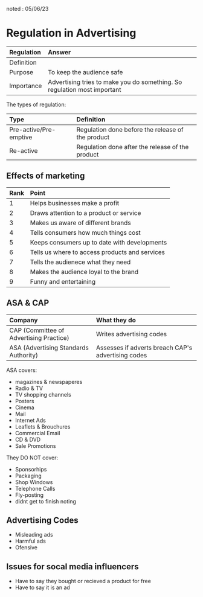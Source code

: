 noted : 05/06/23

# Regulation in Advertising

|Regulation|Answer|
|:---|:---|
|Definition||
|Purpose|To keep the audience safe|
|Importance|Advertising tries to make you do something. So regulation most important|

The types of regulation:

|Type|Definition|
|:---|:---------|
|Pre-active/Pre-emptive|Regulation done before the release of the product|
|Re-active|Regulation done after the release of the product|

## Effects of marketing

|Rank|Point|
|:---|:---|
|1|Helps businesses make a profit|
|2|Draws attention to a product or service|
|3|Makes us aware of different brands|
|4|Tells consumers how much things cost|
|5|Keeps consumers up to date with developments |
|6|Tells us where to access products and services|
|7|Tells the audienece what they need|
|8|Makes the audience loyal to the brand|
|9|Funny and entertaining|

## ASA & CAP

|Company|What they do|
|:------|:-----------|
|CAP (Committee of Advertising Practice)| Writes advertising codes|
|ASA (Advertising Standards Authority)| Assesses if adverts breach CAP's advertising codes|

ASA covers:

- magazines & newspaperes
- Radio & TV
- TV shopping channels
- Posters
- Cinema
- Mail
- Internet Ads
- Leaflets & Brouchures
- Commercial Email
- CD & DVD
- Sale Promotions

They DO NOT cover:

- Sponsorhips
- Packaging
- Shop Windows
- Telephone Calls
- Fly-posting
- didnt get to finish noting

## Advertising Codes

- Misleading ads
- Harmful ads
- Ofensive

## Issues for socal media influencers

- Have to say they bought or recieved a product for free
- Have to say it is an ad